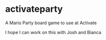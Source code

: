# activateparty
A Mario Party board game to use at Activate

I hope I can work on this with Josh and Bianca
